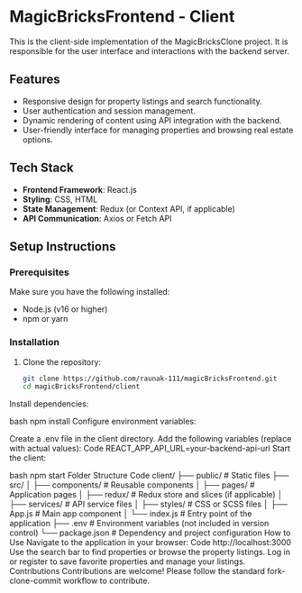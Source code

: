# MagicBricksFrontend - Client

This is the client-side implementation of the MagicBricksClone project. It is responsible for the user interface and interactions with the backend server.

## Features
- Responsive design for property listings and search functionality.
- User authentication and session management.
- Dynamic rendering of content using API integration with the backend.
- User-friendly interface for managing properties and browsing real estate options.

## Tech Stack
- **Frontend Framework**: React.js
- **Styling**: CSS, HTML
- **State Management**: Redux (or Context API, if applicable)
- **API Communication**: Axios or Fetch API

## Setup Instructions

### Prerequisites
Make sure you have the following installed:
- Node.js (v16 or higher)
- npm or yarn

### Installation
1. Clone the repository:
   ```bash
   git clone https://github.com/raunak-111/magicBricksFrontend.git
   cd magicBricksFrontend/client
Install dependencies:

bash
npm install
Configure environment variables:

Create a .env file in the client directory.
Add the following variables (replace with actual values):
Code
REACT_APP_API_URL=your-backend-api-url
Start the client:

bash
npm start
Folder Structure
Code
client/
├── public/          # Static files
├── src/
│   ├── components/  # Reusable components
│   ├── pages/       # Application pages
│   ├── redux/       # Redux store and slices (if applicable)
│   ├── services/    # API service files
│   ├── styles/      # CSS or SCSS files
│   ├── App.js       # Main app component
│   └── index.js     # Entry point of the application
├── .env             # Environment variables (not included in version control)
└── package.json     # Dependency and project configuration
How to Use
Navigate to the application in your browser:
Code
http://localhost:3000
Use the search bar to find properties or browse the property listings.
Log in or register to save favorite properties and manage your listings.
Contributions
Contributions are welcome! Please follow the standard fork-clone-commit workflow to contribute.
